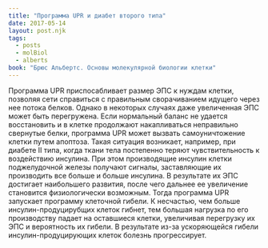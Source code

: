 ```yaml
---
title: "Программа UPR и диабет второго типа"
date: 2017-05-14
layout: post.njk
tags:
  - posts
  - molBiol
  - alberts
book: "Брюс Альбертс. Основы молекулярной биологии клетки"
---
```


Программа UPR приспосабливает размер ЭПС к нуждам клетки, позволяя сети справиться с правильным сворачиванием идущего через нее потока белков. Однако в некоторых случаях даже увеличенная ЭПС может быть перегружена. Если нормальный баланс не удается восстановить и в клетке продолжают накапливаться неправильно свернутые белки, программа UPR может вызвать самоуничтожение клетки путем апоптоза. Такая ситуация возникает, например, при диабете II типа, когда ткани тела постепенно теряют чувствительность к воздействию инсулина. При этом производящие инсулин клетки поджелудочной железы получают сигналы, заставляющие их производить все больше и больше инсулина. В результате их ЭПС достигает наибольшего развития, после чего дальнее ее увеличение становится физиологически возможным. Тогда программа UPR запускает программу клеточной гибели. К несчастью, чем больше инсулин-продуцирубщих клеток гибнет, тем большая нагрузка по его производству падает на оставшиеся клетки, увеличивая перегрузку их ЭПС и вероятность их гибели. В результате из-за ускоряющейся гибели инсулин-продуцирующих клеток болезнь прогрессирует.
